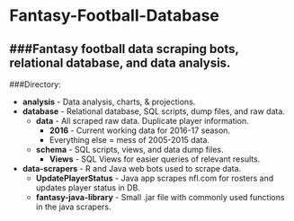 # Fantasy-Football-Database
###Fantasy football data scraping bots, relational database, and data analysis.
-----
###Directory:

- **analysis** - Data analysis, charts, & projections.
- **database** - Relational database, SQL scripts, dump files, and raw data.
  - **data** - All scraped raw data. Duplicate player information.
    - **2016** - Current working data for 2016-17 season.
    - Everything else = mess of 2005-2015 data.
  - **schema** - SQL scripts, views, and data dump files.
    - **Views** - SQL Views for easier queries of relevant results.
- **data-scrapers** - R and Java web bots used to scrape data.
  - **UpdatePlayerStatus** - Java app scrapes nfl.com for rosters and updates player status in DB.
  - **fantasy-java-library** - Small .jar file with commonly used functions in the java scrapers.
